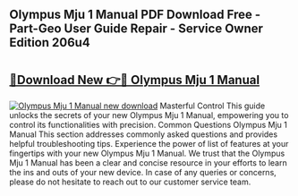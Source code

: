 ## Olympus Mju 1 Manual PDF Download Free - Part-Geo User Guide Repair - Service Owner Edition 206u4

# <h2><a href="http://cf25526.oget.top/?id=Olympus+Mju+1+Manual">🔗Download New 👉🔴 Olympus Mju 1 Manual</a></h2>

[![Olympus Mju 1 Manual new download](https://i.imgur.com/5g1atiW.png)](http://cf25526.oget.top/?id=Olympus+Mju+1+Manual)
Masterful Control This guide unlocks the secrets of your new Olympus Mju 1 Manual, empowering you to control its functionalities with precision. Common Questions Olympus Mju 1 Manual This section addresses commonly asked questions and provides helpful troubleshooting tips. Experience the power of list of features at your fingertips with your new Olympus Mju 1 Manual. We trust that the Olympus Mju 1 Manual has been a clear and concise resource in your efforts to learn the ins and outs of your new device. In case of any queries or concerns, please do not hesitate to reach out to our customer service team.
